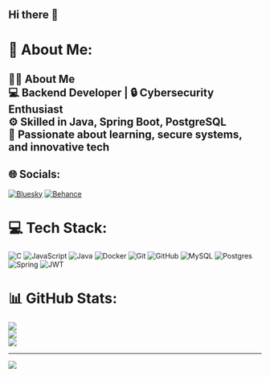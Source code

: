 ## Hi there 👋

# 💫 About Me:
## 👩‍💻 About Me  <br>💻 Backend Developer | 🔒 Cybersecurity Enthusiast  <br>⚙️ Skilled in **Java**, **Spring Boot**, **PostgreSQL**    <br>🌱 Passionate about learning, secure systems, and innovative tech


## 🌐 Socials:
[![Bluesky](https://img.shields.io/badge/bluesky-0285FF?style=for-the-badge&logo=bluesky&logoColor=%23FFFFFF)](https://bsky.app/profile/EchoOfCodeX) [![Behance](https://img.shields.io/badge/Behance-1769ff?logo=behance&logoColor=white)](https://behance.net/EchoOfCodeX) 

# 💻 Tech Stack:
![C](https://img.shields.io/badge/c-%2300599C.svg?style=for-the-badge&logo=c&logoColor=white) ![JavaScript](https://img.shields.io/badge/javascript-%23323330.svg?style=for-the-badge&logo=javascript&logoColor=%23F7DF1E) ![Java](https://img.shields.io/badge/java-%23ED8B00.svg?style=for-the-badge&logo=openjdk&logoColor=white) ![Docker](https://img.shields.io/badge/docker-%230db7ed.svg?style=for-the-badge&logo=docker&logoColor=white) ![Git](https://img.shields.io/badge/git-%23F05033.svg?style=for-the-badge&logo=git&logoColor=white) ![GitHub](https://img.shields.io/badge/github-%23121011.svg?style=for-the-badge&logo=github&logoColor=white) ![MySQL](https://img.shields.io/badge/mysql-4479A1.svg?style=for-the-badge&logo=mysql&logoColor=white) ![Postgres](https://img.shields.io/badge/postgres-%23316192.svg?style=for-the-badge&logo=postgresql&logoColor=white) ![Spring](https://img.shields.io/badge/spring-%236DB33F.svg?style=for-the-badge&logo=spring&logoColor=white) ![JWT](https://img.shields.io/badge/JWT-black?style=for-the-badge&logo=JSON%20web%20tokens)
# 📊 GitHub Stats:
![](https://github-readme-stats.vercel.app/api?username=EchoOfCodeX&theme=shades-of-purple&hide_border=false&include_all_commits=false&count_private=false)<br/>
![](https://nirzak-streak-stats.vercel.app/?user=EchoOfCodeX&theme=shades-of-purple&hide_border=false)<br/>
![](https://github-readme-stats.vercel.app/api/top-langs/?username=EchoOfCodeX&theme=shades-of-purple&hide_border=false&include_all_commits=false&count_private=false&layout=compact)

---
[![](https://visitcount.itsvg.in/api?id=EchoOfCodeX&icon=0&color=0)](https://visitcount.itsvg.in)

<!-- Proudly created with GPRM ( https://gprm.itsvg.in ) -->
